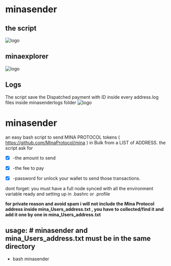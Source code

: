 # minasender
## the script
![logo](https://i.postimg.cc/26qDJK34/Mina-Protocol-Sender.png)

## minaexplorer
![logo](https://i.postimg.cc/MKHyL0Yz/Mina-Protocol-Sender2.png)

## Logs
The script save the Dispatched payment with ID inside every address.log files inside minasenderlogs folder
![logo](https://i.postimg.cc/TPfJYKbw/Mina-Protocol-Sender-Logs.png)





# minasender
an easy bash script to send  MINA PROTOCOL tokens ( https://github.com/MinaProtocol/mina ) in Bulk from a LIST of ADDRESS.
the script ask for

- [x] -the amount to send

- [x] -the fee to pay

- [x] -password for unlock your wallet to send those transactions.

dont forget: you must have a full node synced with all the environment variable ready and setting up in .bashrc or .profile

**for private reason and avoid spam i will not include the Mina Protocol address inside mina_Users_address.txt , you have to collected/find it and add it one by one  in mina_Users_address.txt**


## usage: # minasender and mina_Users_address.txt must be in the same directory

- bash minasender
